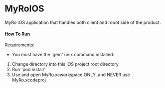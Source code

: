 # MyRoIOS

MyRo iOS application that handles both client and robot side of the product. 

#### How To Run

Requirements:
  - You must have the 'gem' unix command installed.
  
1. Change directory into this iOS project root directory
2. Run 'pod install'
3. Use and open MyRo.xcworkspace ONLY, and NEVER use MyRo.xcodeproj

